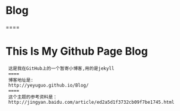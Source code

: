 Blog
====
====


This Is My Github Page Blog
====
     这是我在GitHub上的一个暂寄小博客,用的是jekyll
     ====
     博客地址是:
     http://yeyuguo.github.io/Blog/
	 ====
     这个主题的参考资料是：
     http://jingyan.baidu.com/article/ed2a5d1f3732cb09f7be1745.html